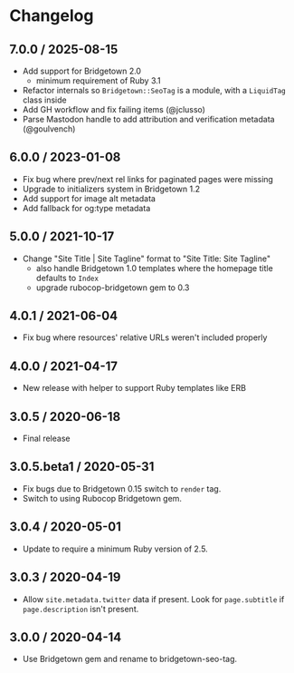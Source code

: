 # Changelog

## 7.0.0 / 2025-08-15

- Add support for Bridgetown 2.0
  - minimum requirement of Ruby 3.1
- Refactor internals so `Bridgetown::SeoTag` is a module, with a `LiquidTag` class inside
- Add GH workflow and fix failing items (@jclusso)
- Parse Mastodon handle to add attribution and verification metadata (@goulvench)

## 6.0.0 / 2023-01-08

- Fix bug where prev/next rel links for paginated pages were missing
- Upgrade to initializers system in Bridgetown 1.2
- Add support for image alt metadata
- Add fallback for og:type metadata 

## 5.0.0 / 2021-10-17

- Change "Site Title | Site Tagline" format to "Site Title: Site Tagline"
  - also handle Bridgetown 1.0 templates where the homepage title defaults to `Index`
  - upgrade rubocop-bridgetown gem to 0.3

## 4.0.1 / 2021-06-04

- Fix bug where resources' relative URLs weren't included properly

## 4.0.0 / 2021-04-17

- New release with helper to support Ruby templates like ERB

## 3.0.5  / 2020-06-18

- Final release

## 3.0.5.beta1 / 2020-05-31

- Fix bugs due to Bridgetown 0.15 switch to `render` tag.
- Switch to using Rubocop Bridgetown gem.

## 3.0.4 / 2020-05-01

- Update to require a minimum Ruby version of 2.5.

## 3.0.3 / 2020-04-19

- Allow `site.metadata.twitter` data if present. Look for `page.subtitle` if
`page.description` isn't present.

## 3.0.0 / 2020-04-14

- Use Bridgetown gem and rename to bridgetown-seo-tag.
